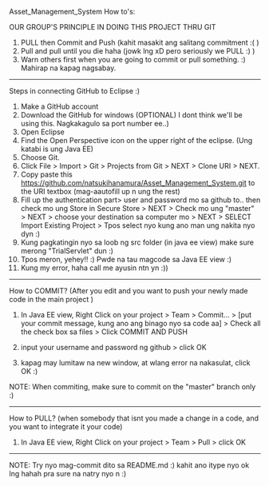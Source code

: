 Asset_Management_System
How to's:

OUR GROUP'S PRINCIPLE IN DOING THIS PROJECT THRU GIT  
1. PULL then Commit and Push (kahit masakit ang salitang commitment :( )   
2. Pull and pull until you die haha (jowk lng xD pero seriously we PULL :) )  
3. Warn others first when you are going to commit or pull something. :) Mahirap na kapag nagsabay.  

----------------------------------------------------------------------------------------------------
Steps in connecting GitHub to Eclipse :)  
1. Make a GitHub account  
2. Download the GitHub for windows (OPTIONAL) I dont think we'll be using this. Nagkakagulo sa port number ee..)  
3. Open Eclipse  
4. Find the Open Perspective icon on the upper right of the eclipse. (Ung katabi is ung Java EE)  
5. Choose Git.  
6. Click File > Import > Git > Projects from Git > NEXT > Clone URI > NEXT.  
7. Copy paste this https://github.com/natsukihanamura/Asset_Management_System.git to the URI textbox (mag-aautofill up n ung the rest)  
8. Fill up the authentication part> user and password mo sa github to.. then check mo ung Store in Secure Store > NEXT > Check mo ung "master" > NEXT > choose your destination sa computer mo > NEXT > SELECT Import Existing Project > Tpos select nyo kung ano man ung nakita nyo dyn :)   
9. Kung pagkatingin nyo sa loob ng src folder (in java ee view) make sure merong "TrialServlet" dun :)  
10. Tpos meron, yehey!! :) Pwde na tau magcode sa Java EE view :)  
11. Kung my error, haha call me ayusin ntn yn :))   

-----------------------------------------------------------------------------------------------------------
How to COMMIT? (After you edit and you want to push your newly made code in the main project )  
1. In Java EE view, Right Click on your project > Team > Commit... > [put your commit message, kung ano ang binago nyo sa code aa] > Check all the check box sa files > Click COMMIT AND PUSH  

2. input your username and password ng github > click OK  

3. kapag may lumitaw na new window, at wlang error na nakasulat, click OK :)  

NOTE: When commiting, make sure to commit on the "master" branch only :)  

-----------------------------------------------------------------------------------------------------------
How to PULL? (when somebody that isnt you made a change in a code, and you want to integrate it your code)  
1. In Java EE view, Right Click on your project > Team > Pull > click OK   

-----------------------------------------------------------------------------------------------------------

NOTE: Try nyo mag-commit dito sa README.md :) kahit ano itype nyo ok lng hahah pra sure na natry nyo n :) 

